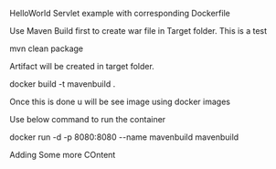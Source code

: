 HelloWorld Servlet example with corresponding Dockerfile

Use Maven Build first to create war file in Target folder. This is a test

mvn clean package

Artifact will be created in target folder.

docker build -t mavenbuild . 

Once this is done u will be see image using docker images

Use below command to run the container

docker run -d -p 8080:8080 --name mavenbuild mavenbuild

Adding Some more COntent
